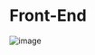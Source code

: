 # Front-End



![image](https://user-images.githubusercontent.com/39504405/100241501-6ee55a80-2f3c-11eb-9d4d-3a3c116d33c9.png)

